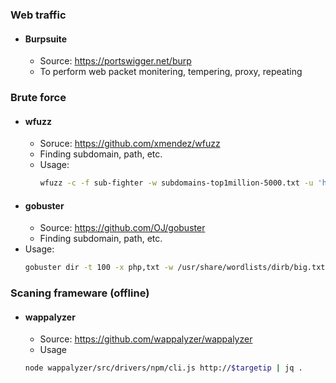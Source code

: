 ### Web traffic
- #### Burpsuite
  - Source: https://portswigger.net/burp
  - To perform web packet monitering, tempering, proxy, repeating

### Brute force
- #### wfuzz
  - Soruce: https://github.com/xmendez/wfuzz
  - Finding subdomain, path, etc.
  - Usage:
    ```bash
    wfuzz -c -f sub-fighter -w subdomains-top1million-5000.txt -u 'http://thetoppers.htb' -H "Host: FUZZ.thetoppers.htb" --hw 1036 # hw for negative for payload in size
    ```
 - #### gobuster
   - Source: https://github.com/OJ/gobuster
   - Finding subdomain, path, etc.
  - Usage:
    ```bash
    gobuster dir -t 100 -x php,txt -w /usr/share/wordlists/dirb/big.txt -u http://10.10.10.10:8080/"
    ```
### Scaning frameware (offline)
 - #### wappalyzer
   - Source: https://github.com/wappalyzer/wappalyzer
   - Usage
    ```bash
    node wappalyzer/src/drivers/npm/cli.js http://$targetip | jq .
    ```
